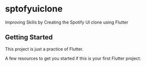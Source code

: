 # sptofyuiclone

Improving Skills by Creating the Spotify UI clone using Flutter

## Getting Started

This project is just a practice of Flutter.

A few resources to get you started if this is your first Flutter project:


